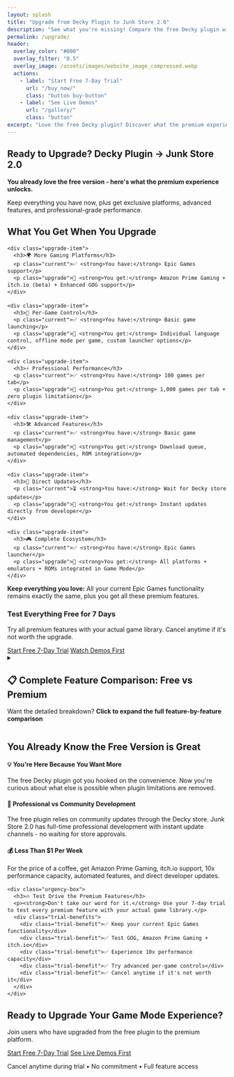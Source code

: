 ```yaml
---
layout: splash
title: "Upgrade from Decky Plugin to Junk Store 2.0"
description: "See what you're missing! Compare the free Decky plugin with Junk Store 2.0's premium features for Epic, GOG, Amazon & itch.io games. Start your 7-day free trial today."
permalink: /upgrade/
header:
  overlay_color: "#000"
  overlay_filter: "0.5"
  overlay_image: /assets/images/website_image_compressed.webp
  actions:
    - label: "Start Free 7-Day Trial"
      url: "/buy_now/"
      class: "button buy-button"
    - label: "See Live Demos"
      url: "/gallery/"
      class: "button"
excerpt: "Love the free Decky plugin? Discover what the premium experience unlocks for Epic, GOG, Amazon & itch.io games"
---
```


<section class="upgrade-hero">
  <h1>Ready to Upgrade? Decky Plugin → Junk Store 2.0</h1>
  <p class="lead-text"><strong>You already love the free version - here's what the premium experience unlocks.</strong></p>
  <p>Keep everything you have now, plus get exclusive platforms, advanced features, and professional-grade performance.</p>
</section>

<section class="upgrade-highlights">
  <h2>What You Get When You Upgrade</h2>
  <div class="upgrade-grid">

    <div class="upgrade-item">
      <h3>🌍 More Gaming Platforms</h3>
      <p class="current">✅ <strong>You have:</strong> Epic Games support</p>
      <p class="upgrade">🚀 <strong>You get:</strong> Amazon Prime Gaming + itch.io (beta) + Enhanced GOG support</p>
    </div>

    <div class="upgrade-item">
      <h3>🎯 Per-Game Control</h3>
      <p class="current">✅ <strong>You have:</strong> Basic game launching</p>
      <p class="upgrade">🚀 <strong>You get:</strong> Individual language control, offline mode per game, custom launcher options</p>
    </div>

    <div class="upgrade-item">
      <h3>⚡ Professional Performance</h3>
      <p class="current">✅ <strong>You have:</strong> 100 games per tab</p>
      <p class="upgrade">🚀 <strong>You get:</strong> 1,000 games per tab + zero plugin limitations</p>
    </div>

    <div class="upgrade-item">
      <h3>🛠️ Advanced Features</h3>
      <p class="current">✅ <strong>You have:</strong> Basic game management</p>
      <p class="upgrade">🚀 <strong>You get:</strong> Download queue, automated dependencies, ROM integration</p>
    </div>

    <div class="upgrade-item">
      <h3>🔄 Direct Updates</h3>
      <p class="current">⏳ <strong>You have:</strong> Wait for Decky store updates</p>
      <p class="upgrade">🚀 <strong>You get:</strong> Instant updates directly from developer</p>
    </div>

    <div class="upgrade-item">
      <h3>🎮 Complete Ecosystem</h3>
      <p class="current">✅ <strong>You have:</strong> Epic Games launcher</p>
      <p class="upgrade">🚀 <strong>You get:</strong> All platforms + emulators + ROMs integrated in Game Mode</p>
    </div>

  </div>

  <div class="upgrade-guarantee">
    <p><strong>Keep everything you love:</strong> All your current Epic Games functionality remains exactly the same, plus you get all these premium features.</p>
  </div>

  <div class="primary-cta">
    <h3>Test Everything Free for 7 Days</h3>
    <p>Try all premium features with your actual game library. Cancel anytime if it's not worth the upgrade.</p>
    <div class="cta-buttons">
      <a href="/buy_now/" class="button buy-button large">Start Free 7-Day Trial</a>
      <a href="/gallery/" class="button button-secondary">Watch Demos First</a>
    </div>
  </div>
</section>

<section class="detailed-comparison-section" id="feature-comparison">
  <details class="detailed-comparison">
    <summary>
      <h2>📋 Complete Feature Comparison: Free vs Premium</h2>
      <p class="summary-text">Want the detailed breakdown? <strong>Click to expand the full feature-by-feature comparison</strong></p>
    </summary>

    <h3>Decky Plugin vs Junk Store 2.0</h3>
    <p class="table-intro">Every feature comparison includes live demonstrations. Hover over "👁️ Hover to view" to see the functionality in action.</p>

    <table class="comparison-table">
        <thead>
          <tr>
            <th>Feature</th>
            <th>Free Decky Plugin</th>
            <th>Junk Store 2.0</th>
          </tr>
        </thead>
        <tbody>
          <tr>
            <td><strong>Epic Games</strong></td>
            <td>✅ Yes</td>
            <td>✅ Yes</td>
          </tr>
          <tr>
            <td><strong>UMU Compatibility Fixes</strong></td>
            <td>✅ Yes</td>
            <td>✅ Yes</td>
          </tr>
          <tr>
            <td><strong>GOG Games</strong></td>
            <td>💰 Paid Extension Required</td>
            <td>✅ Included</td>
          </tr>
          <tr>
            <td><strong>Amazon Prime Gaming</strong></td>
            <td>❌ Not Available</td>
            <td>✅ Full Support</td>
          </tr>
            <tr>
            <td><strong>itch.io Gaming</strong> <span class="new-badge">NEW</span></td>
            <td>❌ Not Available</td>
            <td>✅ Beta Support</td>
          </tr>
          <tr>
            <td><strong>Download Queue Management</strong></td>
            <td>❌ Not Available</td>
            <td class="hover-popup" onmouseenter="restartGif(this)">
              ✅ Advanced Queue System <span class="hover-label">👁️ Hover to view</span>
              <div class="gif-popup">
                <video autoplay muted loop playsinline preload="none">
                  <source src="/assets/images/jspro/tablegifs/download.webm" type="video/webm">
                  <img src="/assets/images/jspro/tablegifs/download.gif" alt="Download queue management demo">
                </video>
                <p>Manage multiple downloads, pause/resume, and monitor progress</p>
              </div>
            </td>
          </tr>
          <tr>
            <td><strong>Emulator Integration</strong></td>
            <td>❌ Not Available</td>
            <td>✅ Full ROM Support</td>
          </tr>
          <tr>
            <td><strong>ROM Download Support</strong></td>
            <td>❌ Not Available</td>
            <td>✅ Direct ROM Management</td>
          </tr>
          <tr>
            <td><strong>GOG DOS Games</strong></td>
            <td>❌ Not Available</td>
            <td>✅ Native Support</td>
          </tr>
          <tr>
            <td><strong>GOG ScummVM Games</strong></td>
            <td>❌ Not Available</td>
            <td>✅ Automatic Integration</td>
          </tr>
          <tr>
            <td><strong>Built-in Extension Updates</strong></td>
            <td>❌ Manual Process</td>
            <td>✅ Automated Updates</td>
          </tr>
          <tr>
            <td><strong>Built-in Help System</strong></td>
            <td>❌ External Documentation</td>
            <td>✅ Contextual Help</td>
          </tr>
          <tr>
            <td><strong>Offline Artwork Cache</strong></td>
            <td>❌ Requires Online</td>
            <td>✅ Per-Extension Caching</td>
          </tr>
          <tr>
            <td><strong>Game Language Selection</strong></td>
            <td>❌ Not Available</td>
            <td class="hover-popup" onmouseenter="restartGif(this)">
              ✅ Multi-Language Support <span class="hover-label">👁️ Hover to view</span>
              <div class="gif-popup">
                <video autoplay muted loop playsinline preload="none">
                  <source src="/assets/images/jspro/tablegifs/languageselection.webm" type="video/webm">
                  <img src="/assets/images/jspro/tablegifs/languageselection.gif" alt="Language selection demo">
                </video>
                <p>Choose your preferred language for supported games</p>
              </div>
            </td>
          </tr>
          <tr>
            <td><strong>Selective DLC Installation</strong></td>
            <td>❌ All or Nothing</td>
            <td>✅ Choose DLC Packs</td>
          </tr>
          <tr>
            <td><strong>Per-Game Launcher Options</strong></td>
            <td>❌ Fixed Configuration</td>
            <td class="hover-popup" onmouseenter="restartGif(this)">
              ✅ Flexible Launcher System <span class="hover-label">👁️ Hover to view</span>
              <div class="gif-popup">
                <video autoplay muted loop playsinline preload="none">
                  <source src="/assets/images/jspro/tablegifs/changelauncher.webm" type="video/webm">
                  <img src="/assets/images/jspro/tablegifs/changelauncher.gif" alt="Per-game launcher configuration demo">
                </video>
                <p>Customize launcher behavior for each individual game</p>
              </div>
            </td>
          </tr>
          <tr>
            <td><strong>Custom Script Hooks</strong></td>
            <td>❌ Limited Customization</td>
            <td>✅ Advanced Scripting</td>
          </tr>
          <tr>
            <td><strong>Cloud Saves</strong></td>
            <td>❌ Not Available</td>
            <td>⚠️ Experimental (Enable Per Game)</td>
          </tr>
          <tr>
            <td><strong>Access Method</strong></td>
            <td>📥 Through Decky Menu</td>
            <td>🎮 Ctrl+3 or Select Button</td>
          </tr>
          <tr>
            <td><strong>Release Distribution</strong></td>
            <td>🔧 Through Decky Store</td>
            <td>🚀 Direct from Developer</td>
          </tr>
          <tr>
            <td><strong>Performance Capacity</strong></td>
            <td>💯 100 Games Per Tab</td>
            <td>🔢 1,000 Games Per Tab</td>
          </tr>
          <tr>
            <td><strong>System Customization</strong></td>
            <td>🔒 Plugin Limitations</td>
            <td>🔧 Extensive Configuration</td>
          </tr>
          <tr>
            <td><strong>Extension Development</strong></td>
            <td>🧩 Full Code Required</td>
            <td>🪄 Wizard + Manual Coding</td>
          </tr>
          <tr>
            <td><strong>Game Dependency Installation</strong></td>
            <td>🛠️ Manual Process<br>🧪 Requires Proton Tricks</td>
            <td class="hover-popup" onmouseenter="restartGif(this)">
              ⚙️ Built-in Installer <span class="hover-label">👁️ Hover to view</span>
              <div class="gif-popup">
                <video autoplay muted loop playsinline preload="none">
                  <source src="/assets/images/jspro/tablegifs/dependencies.webm" type="video/webm">
                  <img src="/assets/images/jspro/tablegifs/dependencies.gif" alt="Automated dependency installation demo">
                </video>
                <p>Automatic dependency detection and one-click installation</p>
              </div>
              <br>🛠️ Manual Available<br>🧪 Proton Tricks Compatible
            </td>
          </tr>
          <tr>
            <td><strong>Custom Extension Creation</strong></td>
            <td>👨‍💻 Manual Coding Only</td>
            <td>🧙 Wizard-Guided Creation</td>
          </tr>
          <tr>
            <td><strong>Extension Customization</strong></td>
            <td>💻 Code-Heavy Modifications</td>
            <td>🧠 Generated Templates + Hooks</td>
          </tr>
          <tr>
            <td><strong>Offline Mode Per Game</strong> <span class="new-badge">NEW</span></td>
            <td>🔧 Requires Global Setting Under Each Tab</td>
            <td>✅ Per-Game Configuration<br><span style="font-size: 0.9em; color: #ccc;">Set offline mode individually for each game across all storefronts</span></td>
          </tr>
          <tr>
            <td><strong>System Language Detection Per Game</strong> <span class="new-badge">NEW</span></td>
            <td>🔧 Requires Manual File Editing<br><span style="font-size: 0.9em; color: #ccc;">Must alter files to add language codes</span></td>
            <td>✅ Per Game Language Setting<br><span style="font-size: 0.9em; color: #ccc;">Individual language control for games that use system language detection</span></td>
          </tr>
        </tbody>
    </table>
  </details>
</section>


<section class="upgrade-decision" id="decision-time">
  <div class="decision-box">
    <h2>You Already Know the Free Version is Great</h2>
    <div class="decision-points">
      <div class="decision-point">
        <h4>💡 <strong>You're Here Because You Want More</strong></h4>
        <p>The free Decky plugin got you hooked on the convenience. Now you're curious about what else is possible when plugin limitations are removed.</p>
      </div>
      <div class="decision-point">
        <h4>🚀 <strong>Professional vs Community Development</strong></h4>
        <p>The free plugin relies on community updates through the Decky store. Junk Store 2.0 has full-time professional development with instant update channels - no waiting for store approvals.</p>
      </div>
      <div class="decision-point">
        <h4>💰 <strong>Less Than $1 Per Week</strong></h4>
        <p>For the price of a coffee, get Amazon Prime Gaming, itch.io support, 10x performance capacity, automated features, and direct developer updates.</p>
      </div>
    </div>

    <div class="urgency-box">
      <h3>🔥 Test Drive the Premium Features</h3>
      <p><strong>Don't take our word for it.</strong> Use your 7-day trial to test every premium feature with your actual game library.</p>
      <div class="trial-benefits">
        <div class="trial-benefit">✅ Keep your current Epic Games functionality</div>
        <div class="trial-benefit">✅ Test GOG, Amazon Prime Gaming + itch.io</div>
        <div class="trial-benefit">✅ Experience 10x performance capacity</div>
        <div class="trial-benefit">✅ Try advanced per-game controls</div>
        <div class="trial-benefit">✅ Cancel anytime if it's not worth it</div>
      </div>
    </div>
  </div>
</section>

<section class="trial-cta" id="trial">
  <div class="cta-box">
    <h2>Ready to Upgrade Your Game Mode Experience?</h2>
    <p>Join users who have upgraded from the free plugin to the premium platform.</p>
    <div class="cta-buttons">
      <a href="/buy_now/" class="button buy-button large" data-event="click" data-category="conversion" data-action="trial_signup" data-label="upgrade_page_bottom">Start Free 7-Day Trial</a>
      <a href="/gallery/" class="button large" data-event="click" data-category="engagement" data-action="view_gallery" data-label="upgrade_page_bottom">See Live Demos First</a>
    </div>
    <p class="guarantee">Cancel anytime during trial • No commitment • Full feature access</p>
  </div>
</section>

<script>
function restartGif(container) {
  const gif = container.querySelector("img");
  if (gif) {
    const src = gif.getAttribute("src").split("?")[0];
    gif.setAttribute("src", `${src}?t=${Date.now()}`);
  }
}

// Improve mobile GIF popup positioning
document.addEventListener('DOMContentLoaded', function() {
  const hoverPopups = document.querySelectorAll('.hover-popup');

  hoverPopups.forEach(popup => {
    popup.addEventListener('mouseenter', function() {
      const gifPopup = this.querySelector('.gif-popup');
      if (gifPopup && window.innerWidth <= 768) {
        // On mobile, position popups more carefully
        const rect = this.getBoundingClientRect();
        const scrollY = window.scrollY;

        gifPopup.style.position = 'fixed';
        gifPopup.style.top = '10px';
        gifPopup.style.left = '50%';
        gifPopup.style.transform = 'translateX(-50%)';
      }
    });
  });
});
</script>